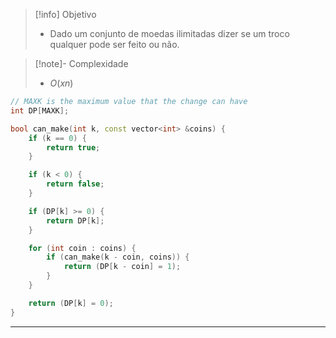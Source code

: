 > [!info] Objetivo
> - Dado um conjunto de moedas ilimitadas dizer se um troco qualquer pode ser feito ou não.

> [!note]- Complexidade
> - $O(xn)$

```cpp
// MAXK is the maximum value that the change can have
int DP[MAXK];

bool can_make(int k, const vector<int> &coins) {
    if (k == 0) {
        return true;
    }

    if (k < 0) {
        return false;
    }

    if (DP[k] >= 0) {
        return DP[k];
    }

    for (int coin : coins) {
        if (can_make(k - coin, coins)) {
            return (DP[k - coin] = 1);
        }
    }

    return (DP[k] = 0);
}
```

---